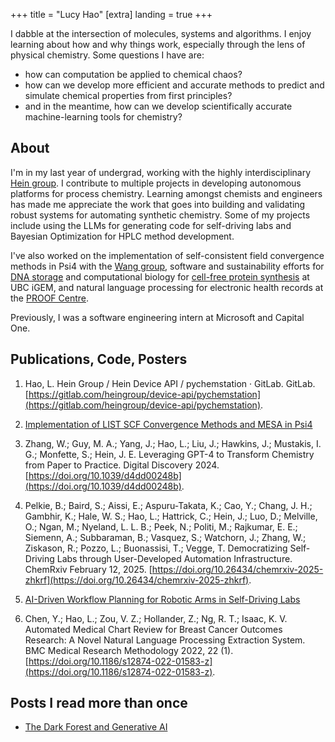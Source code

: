 +++
title = "Lucy Hao"
[extra]
landing = true
+++

I dabble at the intersection of molecules, systems and algorithms. I enjoy learning about how and why things work, especially through the lens of physical chemistry. Some questions I have are: 

- how can computation be applied to chemical chaos?
- how can we develop more efficient and accurate methods to predict and simulate chemical properties from first principles?
- and in the meantime, how can we develop scientifically accurate machine-learning tools for chemistry?

## About
I'm in my last year of undergrad, working with the highly interdisciplinary [Hein group](https://groups2.chem.ubc.ca/jheints1/). I contribute to multiple projects in developing autonomous platforms for process chemistry. Learning amongst chemists and engineers has made me appreciate the work that goes into building and validating robust systems for automating synthetic chemistry. Some of my projects include using the LLMs for generating code for self-driving labs and Bayesian Optimization for HPLC method development.

I've also worked on the implementation of self-consistent field convergence methods in Psi4 with the [Wang group](https://www.chem.ubc.ca/yan-alexander-wang), software and sustainability efforts for [DNA storage](https://2024.igem.wiki/ubc-vancouver/) and computational biology for [cell-free protein synthesis](https://2023.igem.wiki/ubc-vancouver/) at UBC iGEM, and natural language processing for electronic health records at the [PROOF Centre](https://www.proofcentre.ca/).

Previously, I was a software engineering intern at Microsoft and Capital One.

## Publications, Code, Posters
1. Hao, L. Hein Group / Hein Device API / pychemstation · GitLab. GitLab. [https://gitlab.com/heingroup/device-api/pychemstation](https://gitlab.com/heingroup/device-api/pychemstation).

2. [Implementation of LIST SCF Convergence Methods and MESA in Psi4](chem445.pdf)

3. Zhang, W.; Guy, M. A.; Yang, J.; Hao, L.; Liu, J.; Hawkins, J.; Mustakis, I. G.; Monfette,
S.; Hein, J. E. Leveraging GPT-4 to Transform Chemistry from Paper to Practice. Digital
Discovery 2024. [https://doi.org/10.1039/d4dd00248b](https://doi.org/10.1039/d4dd00248b).

4. Pelkie, B.; Baird, S.; Aissi, E.; Aspuru-Takata, K.; Cao, Y.; Chang, J. H.; Gambhir, K.; Hale, W. S.; Hao, L.; Hattrick, C.; Hein, J.; Luo, D.; Melville, O.; Ngan, M.; Nyeland, L. L. B.; Peek, N.; Politi, M.; Rajkumar, E. E.; Siemenn, A.; Subbaraman, B.; Vasquez, S.; Watchorn, J.; Zhang, W.; Ziskason, R.; Pozzo, L.; Buonassisi, T.; Vegge, T. Democratizing Self-Driving Labs through User-Developed Automation Infrastructure. ChemRxiv February 12, 2025. [https://doi.org/10.26434/chemrxiv-2025-zhkrf](https://doi.org/10.26434/chemrxiv-2025-zhkrf).


5. [AI-Driven Workflow Planning for Robotic Arms in Self-Driving Labs](llm.pdf)

6. Chen, Y.; Hao, L.; Zou, V. Z.; Hollander, Z.; Ng, R. T.; Isaac, K. V. Automated
Medical Chart Review for Breast Cancer Outcomes Research: A Novel Natural Language Processing Extraction System. BMC Medical Research Methodology 2022, 22 (1).
[https://doi.org/10.1186/s12874-022-01583-z](https://doi.org/10.1186/s12874-022-01583-z).

## Posts I read more than once
- [The Dark Forest and Generative AI](https://maggieappleton.com/ai-dark-forest)